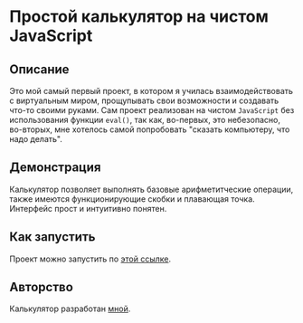 # Простой калькулятор на чистом JavaScript

## Описание
Это мой самый первый проект, в котором я училась взаимодействовать с виртуальным миром, прощупывать свои возможности и создавать что-то своими руками.
Сам проект реализован на чистом ```JavaScript``` без использования функции ```eval()```, так как, во-первых, это небезопасно, во-вторых, мне хотелось самой попробовать "сказать компьютеру, что надо делать".

## Демонстрация
Калькулятор позволяет выполнять базовые арифметитческие операции, также имеются функционирующие скобки и плавающая точка. Интерфейс прост и интуитивно понятен.

## Как запустить
Проект можно запустить по [этой ссылке](https://apaetus.github.io/Calculator/ "Страница с калькулятором").

## Авторство
Калькулятор разработан [мной](https://github.com/apaetus "Профиль на GitHub").
